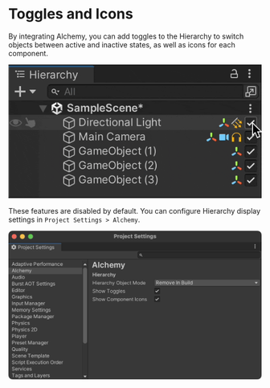 # Toggles and Icons

By integrating Alchemy, you can add toggles to the Hierarchy to switch objects between active and inactive states, as well as icons for each component.

![gif](../../images/gif-hierarchy-toggle.gif)

These features are disabled by default. You can configure Hierarchy display settings in `Project Settings > Alchemy`.

![img](../../images/img-project-settings.png)
